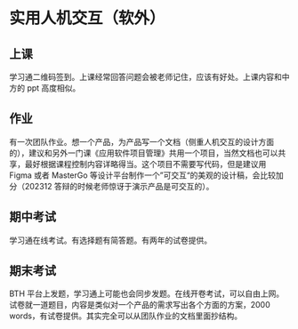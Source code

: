 # 实用人机交互（软外）

## 上课

学习通二维码签到。上课经常回答问题会被老师记住，应该有好处。上课内容和中方的 ppt 高度相似。

## 作业

有一次团队作业。想一个产品，为产品写一个文档（侧重人机交互的设计方面的），建议和另外一门课《应用软件项目管理》共用一个项目，当然文档也可以共享，最好根据课程控制内容详略得当。这个项目不需要写代码，但是建议用 Figma 或者 MasterGo 等设计平台制作一个”可交互“的美观的设计稿，会比较加分（202312 答辩的时候老师惊讶于演示产品是可交互的）。

## 期中考试

学习通在线考试。有选择题有简答题。有两年的试卷提供。

## 期末考试

BTH 平台上发题，学习通上可能也会同步发题。在线开卷考试，可以自由上网。试卷就一道题目，内容是类似对一个产品的需求写出各个方面的方案，2000 words，有试卷提供。其实完全可以从团队作业的文档里面抄结构。